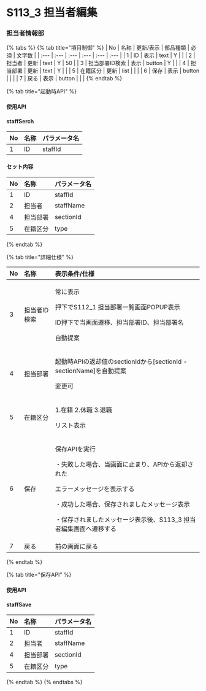 # S113\_3 担当者編集

### 担当者情報部

{% tabs %}
{% tab title="項目制御" %}
| No | 名称 | 更新/表示 | 部品種類 | 必須 | 文字数 |
| :--- | :--- | :--- | :--- | :--- | :--- |
| 1 | ID | 表示 | text | Y |  |
| 2 | 担当者 | 更新 | text | Y | 50 |
| 3 | 担当部署ID検索 | 表示 | button | Y |  |
| 4 | 担当部署 | 更新 | text | Y |  |
| 5 | 在籍区分 | 更新 | list |  |  |
| 6 | 保存 | 表示 | button |  |  |
| 7 | 戻る | 表示 | button |  |  |
{% endtab %}

{% tab title="起動時API" %}
#### 使用API

#### staffSerch

| No | 名称 | パラメータ名 |
| :--- | :--- | :--- |
| 1 | ID | staffId |

#### セット内容

| No | 名称 | パラメータ名 |
| :--- | :--- | :--- |
| 1 | ID | staffId |
| 2 | 担当者 | staffName |
| 4 | 担当部署 | sectionId |
| 5 | 在籍区分 | type |
{% endtab %}

{% tab title="詳細仕様" %}
<table>
  <thead>
    <tr>
      <th style="text-align:left">No</th>
      <th style="text-align:left">名称</th>
      <th style="text-align:left">表示条件/仕様</th>
    </tr>
  </thead>
  <tbody>
    <tr>
      <td style="text-align:left">3</td>
      <td style="text-align:left">担当者ID検索</td>
      <td style="text-align:left">
        <p>常に表示</p>
        <p>押下でS112_1 担当部署一覧画面POPUP表示</p>
        <p>ID押下で当画面遷移、担当部署ID、担当部署名</p>
        <p>自動提案</p>
      </td>
    </tr>
    <tr>
      <td style="text-align:left">4</td>
      <td style="text-align:left">担当部署</td>
      <td style="text-align:left">
        <p>起動時APIの返却値のsectionIdから[sectionId - sectionName]を自動提案</p>
        <p>変更可</p>
      </td>
    </tr>
    <tr>
      <td style="text-align:left">5</td>
      <td style="text-align:left">在籍区分</td>
      <td style="text-align:left">
        <p>1.在籍 2.休職 3.退職</p>
        <p>リスト表示</p>
      </td>
    </tr>
    <tr>
      <td style="text-align:left">6</td>
      <td style="text-align:left">保存</td>
      <td style="text-align:left">
        <p>保存APIを実行</p>
        <p>・失敗した場合、当画面に止まり、APIから返却された</p>
        <p>エラーメッセージを表示する</p>
        <p>・成功した場合、保存されましたメッセージ表示</p>
        <p>・保存されましたメッセージ表示後、S113_3 担当者編集画面へ遷移する</p>
      </td>
    </tr>
    <tr>
      <td style="text-align:left">7</td>
      <td style="text-align:left">戻る</td>
      <td style="text-align:left">前の画面に戻る</td>
    </tr>
  </tbody>
</table>
{% endtab %}

{% tab title="保存API" %}
#### 使用API

#### staffSave

| No | 名称 | パラメータ名 |
| :--- | :--- | :--- |
| 1 | ID | staffId |
| 2 | 担当者 | staffName |
| 4 | 担当部署 | sectionId |
| 5 | 在籍区分 | type |
{% endtab %}
{% endtabs %}

